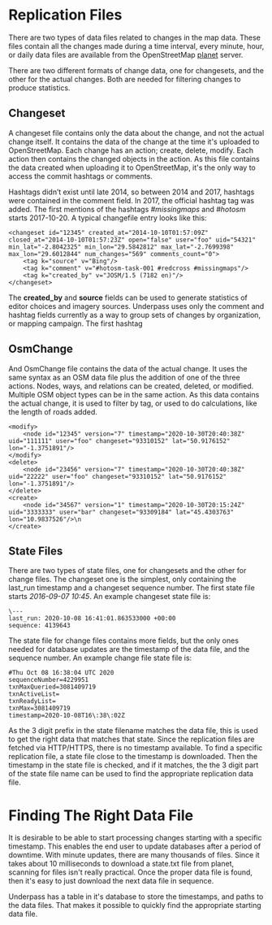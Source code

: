 # Replication Files

There are two types of data files related to changes in the map
data. These files contain all the changes made during a time interval,
every minute, hour, or daily data files are available from the
OpenStreetMap [planet](https://planet.openstreetmap.org/replication/)
server. 

There are two different formats of change data, one for changesets,
and the other for the actual changes. Both are needed for filtering
changes to produce statistics.

## Changeset

A changeset file contains only the data about the change, and not the
actual change itself. It contains the data of the change at the time
it's uploaded to OpenStreetMap. Each change has an action; create,
delete, modify. Each action then contains the changed objects in the
action. As this file contains the data created when uploading it to
OpenStreetMap, it's the only way to access the commit hashtags or
comments. 

Hashtags didn’t exist until late 2014, so between 2014 and 2017,
hashtags were contained in the comment field. In 2017, the official
hashtag tag was added. The first mentions of the hashtags
_#missingmaps_ and _#hotosm_ starts 2017-10-20. A typical changefile
entry looks like this:

	<changeset id="12345" created_at="2014-10-10T01:57:09Z" closed_at="2014-10-10T01:57:23Z" open="false" user="foo" uid="54321" min_lat="-2.8042325" min_lon="29.5842812" max_lat="-2.7699398" max_lon="29.6012844" num_changes="569" comments_count="0">
	    <tag k="source" v="Bing"/>
	    <tag k="comment" v="#hotosm-task-001 #redcross #missingmaps"/>
	    <tag k="created_by" v="JOSM/1.5 (7182 en)"/>
	</changeset>

The **created_by** and **source** fields can be used to generate
statistics of editor choices and imagery sources. Underpass uses only
the comment and hashtag fields currently as a way to group sets of
changes by organization, or mapping campaign. The first hashtag 

## OsmChange

And OsmChange file contains the data of the actual change. It uses the
same syntax as an OSM data file plus the addition of one of the three
actions. Nodes, ways, and relations can be created, deleted, or
modified. Multiple OSM object types can be in the same action. As this
data contains the actual change, it is used to filter by tag, or used
to do calculations, like the length of roads added.

	<modify>
		<node id="12345" version="7" timestamp="2020-10-30T20:40:38Z" uid="111111" user="foo" changeset="93310152" lat="50.9176152" lon="-1.3751891"/>
	</modify>
	<delete>
		<node id="23456" version="7" timestamp="2020-10-30T20:40:38Z" uid="22222" user="foo" changeset="93310152" lat="50.9176152" lon="-1.3751891"/>
	</delete> 
	<create> 
		<node id="34567" version="1" timestamp="2020-10-30T20:15:24Z" uid="3333333" user="bar" changeset="93309184" lat="45.4303763" lon="10.9837526"/>\n 
	</create> 

## State Files

There are two types of state files, one for changesets and the other
for change files. The changeset one is the simplest, only containing
the last_run timestamp and a changeset sequence number. The first
state file starts *2016-09-07 10:45*. An example changeset state file
is:

	\---
	last_run: 2020-10-08 16:41:01.863533000 +00:00
	sequence: 4139643

The state file for change files contains more fields, but the only
ones needed for database updates are the timestamp of the data file,
and the sequence number. An example change file state file is: 

	#Thu Oct 08 16:38:04 UTC 2020
	sequenceNumber=4229951
	txnMaxQueried=3081409719
	txnActiveList=
	txnReadyList=
	txnMax=3081409719
	timestamp=2020-10-08T16\:38\:02Z

As the 3 digit prefix in the state filename matches the data file,
this is used to get the right data that matches that state. Since
the replication files are fetched via HTTP/HTTPS, there is no
timestamp available. To find a specific replication file, a state file
close to the timestamp is downloaded. Then the timestamp in the state
file is checked, and if it matches, the the 3 digit part of the state
file name can be used to find the appropriate replication data file.

# Finding The Right Data File

It is desirable to be able to start processing changes starting with a
specific timestamp. This enables the end user to update databases
after a period of downtime. With minute updates, there are many
thousands of files. Since it takes about 10 milliseconds to download a
state.txt file from planet, scanning for files isn't really
practical. Once the proper data file is found, then it's easy to just
download the next data file in sequence.

Underpass has a table in it's database to store the timestamps, and
paths to the data files. That makes it possible to quickly find the
appropriate starting data file. 
